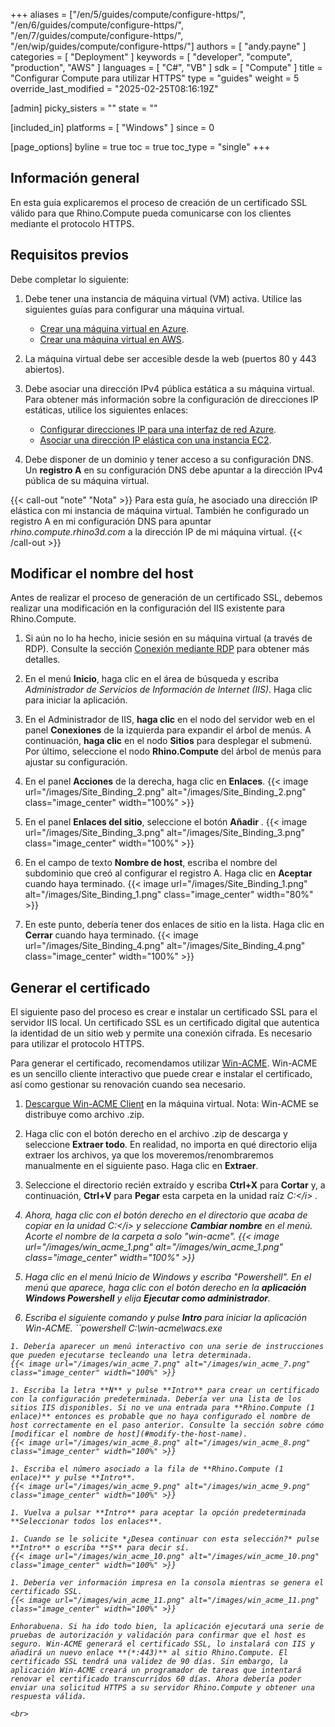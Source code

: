 ﻿+++
aliases = ["/en/5/guides/compute/configure-https/", "/en/6/guides/compute/configure-https/", "/en/7/guides/compute/configure-https/", "/en/wip/guides/compute/configure-https/"]
authors = [ "andy.payne" ]
categories = [ "Deployment" ]
keywords = [ "developer", "compute", "production", "AWS" ]
languages = [ "C#", "VB" ]
sdk = [ "Compute" ]
title = "Configurar Compute para utilizar HTTPS"
type = "guides"
weight = 5
override_last_modified = "2025-02-25T08:16:19Z"

[admin]
picky_sisters = ""
state = ""

[included_in]
platforms = [ "Windows" ]
since = 0

[page_options]
byline = true
toc = true
toc_type = "single"
+++

## Información general

En esta guía explicaremos el proceso de creación de un certificado SSL válido para que Rhino.Compute pueda comunicarse con los clientes mediante el protocolo HTTPS.

## Requisitos previos

Debe completar lo siguiente:

1. Debe tener una instancia de máquina virtual (VM) activa. Utilice las siguientes guías para configurar una máquina virtual.

    * [Crear una máquina virtual en Azure](../creating-an-Azure-VM).
    * [Crear una máquina virtual en AWS](../creating-an-aws-vm).

1. La máquina virtual debe ser accesible desde la web (puertos 80 y 443 abiertos).

1. Debe asociar una dirección IPv4 pública estática a su máquina virtual. Para obtener más información sobre la configuración de direcciones IP estáticas, utilice los siguientes enlaces:
    * [Configurar direcciones IP para una interfaz de red Azure](https://learn.microsoft.com/en-us/azure/virtual-network/ip-services/virtual-network-network-interface-addresses?tabs=nic-address-portal#add-ip-addresses).
    * [Asociar una dirección IP elástica con una instancia EC2](https://docs.aws.amazon.com/AWSEC2/latest/UserGuide/elastic-ip-addresses-eip.html).

1. Debe disponer de un dominio y tener acceso a su configuración DNS. Un **registro A** en su configuración DNS debe apuntar a la dirección IPv4 pública de su máquina virtual.

{{< call-out "note" "Nota" >}}
Para esta guía, he asociado una dirección IP elástica con mi instancia de máquina virtual. También he configurado un registro A en mi configuración DNS para apuntar *rhino.compute.rhino3d.com* a la dirección IP de mi máquina virtual.
{{< /call-out >}}

## Modificar el nombre del host

Antes de realizar el proceso de generación de un certificado SSL, debemos realizar una modificación en la configuración del IIS existente para Rhino.Compute.

1. Si aún no lo ha hecho, inicie sesión en su máquina virtual (a través de RDP). Consulte la sección [Conexión mediante RDP](../deploy-to-iis/#connect-via-rdp) para obtener más detalles.

1. En el menú **Inicio**, haga clic en el área de búsqueda y escriba *Administrador de Servicios de Información de Internet (IIS)*. Haga clic para iniciar la aplicación.

1. En el Administrador de IIS, **haga clic** en el nodo del servidor web en el panel **Conexiones** de la izquierda para expandir el árbol de menús. A continuación, **haga clic** en el nodo **Sitios** para desplegar el submenú. Por último, seleccione el nodo **Rhino.Compute** del árbol de menús para ajustar su configuración.

1. En el panel **Acciones** de la derecha, haga clic en **Enlaces**. {{< image url="/images/Site_Binding_2.png" alt="/images/Site_Binding_2.png" class="image_center" width="100%" >}}

1. En el panel **Enlaces del sitio**, seleccione el botón **Añadir** . {{< image url="/images/Site_Binding_3.png" alt="/images/Site_Binding_3.png" class="image_center" width="100%" >}}

1. En el campo de texto **Nombre de host**, escriba el nombre del subdominio que creó al configurar el registro A. Haga clic en **Aceptar** cuando haya terminado.
{{< image url="/images/Site_Binding_1.png" alt="/images/Site_Binding_1.png" class="image_center" width="80%" >}}

1. En este punto, debería tener dos enlaces de sitio en la lista. Haga clic en **Cerrar** cuando haya terminado. {{< image url="/images/Site_Binding_4.png" alt="/images/Site_Binding_4.png" class="image_center" width="100%" >}}

## Generar el certificado

El siguiente paso del proceso es crear e instalar un certificado SSL para el servidor IIS local. Un certificado SSL es un certificado digital que autentica la identidad de un sitio web y permite una conexión cifrada. Es necesario para utilizar el protocolo HTTPS.

Para generar el certificado, recomendamos utilizar [Win-ACME](https://www.win-acme.com/). Win-ACME es un sencillo cliente interactivo que puede crear e instalar el certificado, así como gestionar su renovación cuando sea necesario.

1. [Descargue Win-ACME Client](https://github.com/win-acme/win-acme/releases/download/v2.2.2.1449/win-acme.v2.2.2.1449.x64.pluggable.zip) en la máquina virtual. Nota: Win-ACME se distribuye como archivo .zip.

1. Haga clic con el botón derecho en el archivo .zip de descarga y seleccione **Extraer todo**. En realidad, no importa en qué directorio elija extraer los archivos, ya que los moveremos/renombraremos manualmente en el siguiente paso. Haga clic en **Extraer**.

1. Seleccione el directorio recién extraído y escriba **Ctrl+X** para **Cortar** y, a continuación, **Ctrl+V** para **Pegar** esta carpeta en la unidad raíz <i>C:\</i> . 

1. Ahora, haga clic con el botón derecho en el directorio que acaba de copiar en la unidad <i>C:\</i> y seleccione **Cambiar nombre** en el menú. Acorte el nombre de la carpeta a solo *"win-acme"*. 
{{< image url="/images/win_acme_1.png" alt="/images/win_acme_1.png" class="image_center" width="100%" >}}

1. Haga clic en el menú Inicio de Windows y escriba "Powershell". En el menú que aparece, haga clic con el botón derecho en la **aplicación Windows Powershell** y elija **Ejecutar como administrador**.

1. Escriba el siguiente comando y pulse **Intro** para iniciar la aplicación Win-ACME.
``powershell
    C:\win-acme\wacs.exe
```
1. Debería aparecer un menú interactivo con una serie de instrucciones que pueden ejecutarse tecleando una letra determinada.
{{< image url="/images/win_acme_7.png" alt="/images/win_acme_7.png" class="image_center" width="100%" >}} 

1. Escriba la letra **N** y pulse **Intro** para crear un certificado con la configuración predeterminada. Debería ver una lista de los sitios IIS disponibles. Si no ve una entrada para **Rhino.Compute (1 enlace)** entonces es probable que no haya configurado el nombre de host correctamente en el paso anterior. Consulte la sección sobre cómo [modificar el nombre de host](#modify-the-host-name).
{{< image url="/images/win_acme_8.png" alt="/images/win_acme_8.png" class="image_center" width="100%" >}} 

1. Escriba el número asociado a la fila de **Rhino.Compute (1 enlace)** y pulse **Intro**.
{{< image url="/images/win_acme_9.png" alt="/images/win_acme_9.png" class="image_center" width="100%" >}} 

1. Vuelva a pulsar **Intro** para aceptar la opción predeterminada **Seleccionar todos los enlaces**.

1. Cuando se le solicite *¿Desea continuar con esta selección?* pulse **Intro** o escriba **S** para decir sí.
{{< image url="/images/win_acme_10.png" alt="/images/win_acme_10.png" class="image_center" width="100%" >}} 

1. Debería ver información impresa en la consola mientras se genera el certificado SSL.
{{< image url="/images/win_acme_11.png" alt="/images/win_acme_11.png" class="image_center" width="100%" >}} 

Enhorabuena. Si ha ido todo bien, la aplicación ejecutará una serie de pruebas de autorización y validación para confirmar que el host es seguro. Win-ACME generará el certificado SSL, lo instalará con IIS y añadirá un nuevo enlace **(*:443)** al sitio Rhino.Compute. El certificado SSL tendrá una validez de 90 días. Sin embargo, la aplicación Win-ACME creará un programador de tareas que intentará renovar el certificado transcurridos 60 días. Ahora debería poder enviar una solicitud HTTPS a su servidor Rhino.Compute y obtener una respuesta válida.

<br>
